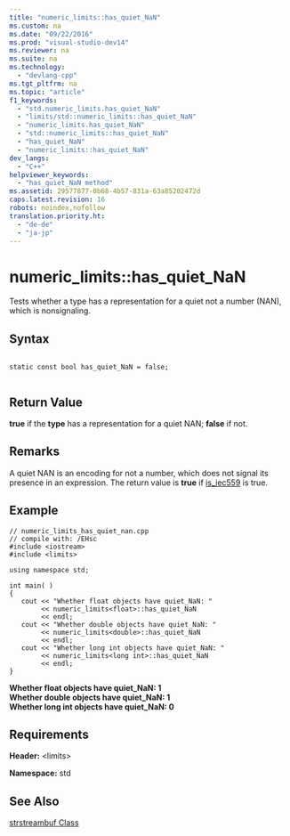 ```yaml
---
title: "numeric_limits::has_quiet_NaN"
ms.custom: na
ms.date: "09/22/2016"
ms.prod: "visual-studio-dev14"
ms.reviewer: na
ms.suite: na
ms.technology: 
  - "devlang-cpp"
ms.tgt_pltfrm: na
ms.topic: "article"
f1_keywords: 
  - "std.numeric_limits.has_quiet_NaN"
  - "limits/std::numeric_limits::has_quiet_NaN"
  - "numeric_limits.has_quiet_NaN"
  - "std::numeric_limits::has_quiet_NaN"
  - "has_quiet_NaN"
  - "numeric_limits::has_quiet_NaN"
dev_langs: 
  - "C++"
helpviewer_keywords: 
  - "has_quiet_NaN method"
ms.assetid: 29577877-0b68-4b57-831a-63a85202472d
caps.latest.revision: 16
robots: noindex,nofollow
translation.priority.ht: 
  - "de-de"
  - "ja-jp"
---
```

# numeric_limits::has_quiet_NaN
Tests whether a type has a representation for a quiet not a number (NAN), which is nonsignaling.  
  
## Syntax  
  
```  
  
static const bool has_quiet_NaN = false;  
  
```  
  
## Return Value  
 **true** if the **type** has a representation for a quiet NAN; **false** if not.  
  
## Remarks  
 A quiet NAN is an encoding for not a number, which does not signal its presence in an expression. The return value is **true** if [is_iec559](../vs140/numeric_limits--is_iec559.md) is true.  
  
## Example  
  
```  
// numeric_limits_has_quiet_nan.cpp  
// compile with: /EHsc  
#include <iostream>  
#include <limits>  
  
using namespace std;  
  
int main( )  
{  
   cout << "Whether float objects have quiet_NaN: "  
        << numeric_limits<float>::has_quiet_NaN   
        << endl;  
   cout << "Whether double objects have quiet_NaN: "  
        << numeric_limits<double>::has_quiet_NaN   
        << endl;  
   cout << "Whether long int objects have quiet_NaN: "   
        << numeric_limits<long int>::has_quiet_NaN   
        << endl;  
}  
```  
  
 **Whether float objects have quiet_NaN: 1**  
**Whether double objects have quiet_NaN: 1**  
**Whether long int objects have quiet_NaN: 0**   
## Requirements  
 **Header:** \<limits>  
  
 **Namespace:** std  
  
## See Also  
 [strstreambuf Class](../vs140/strstreambuf-class.md)